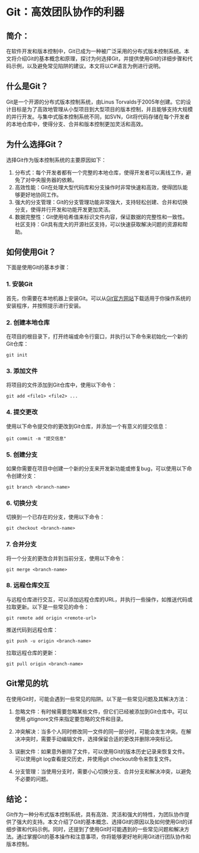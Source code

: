 # Git：高效团队协作的利器
## 简介：
在软件开发和版本控制中，Git已成为一种被广泛采用的分布式版本控制系统。本文将介绍Git的基本概念和原理，探讨为何选择Git，并提供使用Git的详细步骤和代码示例，以及避免常见陷阱的建议。本文将以C#语言为例进行说明。

## 什么是Git？
Git是一个开源的分布式版本控制系统，由Linus Torvalds于2005年创建。它的设计目标是为了高效地管理从小型项目到大型项目的版本控制，并且能够支持大规模的并行开发。与集中式版本控制系统不同，如SVN，Git将代码存储在每个开发者的本地仓库中，使得分支、合并和版本控制更加灵活和高效。

## 为什么选择Git？
选择Git作为版本控制系统的主要原因如下：

1. 分布式：每个开发者都有一个完整的本地仓库，使得开发者可以离线工作，避免了对中央服务器的依赖。
2. 高效性能：Git在处理大型代码库和分支操作时非常快速和高效，使得团队能够更好地协同工作。
3. 强大的分支管理：Git的分支管理功能非常强大，支持轻松创建、合并和切换分支，使得并行开发和功能开发更加灵活。
4. 数据完整性：Git使用哈希值来标识文件内容，保证数据的完整性和一致性。
社区支持：Git具有庞大的开源社区支持，可以快速获取解决问题的资源和帮助。

## 如何使用Git？
下面是使用Git的基本步骤：

### 1. 安装Git
首先，你需要在本地机器上安装Git。可以从[Git官方网站](https://git-scm.com/)下载适用于你操作系统的安装程序，并按照提示进行安装。

### 2. 创建本地仓库
在项目的根目录下，打开终端或命令行窗口，并执行以下命令来初始化一个新的Git仓库：

```
git init
```

### 3. 添加文件
将项目的文件添加到Git仓库中，使用以下命令：

```
git add <file1> <file2> ...
```

### 4. 提交更改
使用以下命令提交你的更改到Git仓库，并添加一个有意义的提交信息：

```
git commit -m "提交信息"
```

### 5. 创建分支
如果你需要在项目中创建一个新的分支来开发新功能或修复bug，可以使用以下命令创建分支：

```
git branch <branch-name>
```

### 6. 切换分支
切换到一个已存在的分支，使用以下命令：

```
git checkout <branch-name>
```

### 7. 合并分支
将一个分支的更改合并到当前分支，使用以下命令：

```
git merge <branch-name>
```

### 8. 远程仓库交互
与远程仓库进行交互，可以添加远程仓库的URL，并执行一些操作，如推送代码或拉取更新。以下是一些常见的命令：

```
git remote add origin <remote-url>
```

推送代码到远程仓库：

```
git push -u origin <branch-name>
```

拉取远程仓库的更新：

```
git pull origin <branch-name>
```

## Git常见的坑
在使用Git时，可能会遇到一些常见的陷阱。以下是一些常见问题及其解决方法：

1. 忽略文件：有时候需要忽略某些文件，但它们已经被添加到Git仓库中。可以使用.gitignore文件来指定要忽略的文件和目录。

2. 冲突解决：当多个人同时修改同一文件的同一部分时，可能会发生冲突。在解决冲突时，需要手动编辑文件，选择保留合适的更改并删除冲突标记。

3. 误删文件：如果意外删除了文件，可以使用Git的版本历史记录来恢复文件。可以使用git log查看提交历史，并使用git checkout命令来恢复文件。

4. 分支管理：当使用分支时，需要小心切换分支、合并分支和解决冲突，以避免不必要的问题。

## 结论：

Git作为一种分布式版本控制系统，具有高效、灵活和强大的特性，为团队协作提供了强大的支持。本文介绍了Git的基本概念、选择Git的原因以及如何使用Git的详细步骤和代码示例。同时，还提到了使用Git时可能遇到的一些常见问题和解决方法。通过掌握Git的基本操作和注意事项，你将能够更好地利用Git进行团队协作和版本控制。